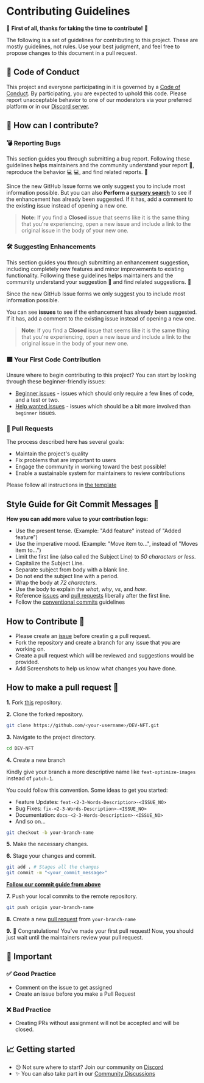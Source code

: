 # Contributing Guidelines

🎉 **First of all, thanks for taking the time to contribute!** 🎉

The following is a set of guidelines for contributing to this project. These are mostly guidelines, not rules. Use your best judgment, and feel free to propose changes to this document in a pull request.

## 📜 Code of Conduct

This project and everyone participating in it is governed by a [Code of Conduct](https://github.com/web3community/DEV-NFT/blob/main/CODE_OF_CONDUCT.md). By participating, you are expected to uphold this code. Please report unacceptable behavior to one of our moderators via your preferred platform or in our [Discord server](https://discord.gg/TSRwqx4K2v).

## 🤔 How can I contribute?

### 💣 Reporting Bugs

This section guides you through submitting a bug report. Following these guidelines helps maintainers and the community understand your report 📝, reproduce the behavior 💻 💻, and find related reports. 🔎

Since the new GitHub Issue forms we only suggest you to include most information possible. But you can also **Perform a [cursory search](issues)** to see if the enhancement has already been suggested. If it has, add a comment to the existing issue instead of opening a new one.

> **Note:** If you find a **Closed** issue that seems like it is the same thing that you're experiencing, open a new issue and include a link to the original issue in the body of your new one.

### 🛠 Suggesting Enhancements

This section guides you through submitting an enhancement suggestion, including completely new features and minor improvements to existing functionality. Following these guidelines helps maintainers and the community understand your suggestion 📝 and find related suggestions. 🔎

Since the new GitHub Issue forms we only suggest you to include most information possible.

You can see **issues** to see if the enhancement has already been suggested.
If it has, add a comment to the existing issue instead of opening a new one.

> **Note:** If you find a **Closed** issue that seems like it is the same thing that you're experiencing, open a new issue and include a link to the original issue in the body of your new one.

### 🟩 Your First Code Contribution

Unsure where to begin contributing to this project? You can start by looking through these beginner-friendly issues:

- [Beginner issues](good-first-issues) - issues which should only require a few lines of code, and a test or two.
- [Help wanted issues](help-wanted) - issues which should be a bit more involved than `beginner` issues.

### 📣 Pull Requests

The process described here has several goals:

- Maintain the project's quality
- Fix problems that are important to users
- Engage the community in working toward the best possible!
- Enable a sustainable system for maintainers to review contributions

Please follow all instructions in [the template](https://github.com/web3community/DEV-NFT/blob/main/.github/PULL_REQUEST_TEMPLATE.md)

## Style Guide for Git Commit Messages 📝

**How you can add more value to your contribution logs:**

- Use the present tense. (Example: "Add feature" instead of "Added feature")
- Use the imperative mood. (Example: "Move item to...", instead of "Moves item to...")
- Limit the first line (also called the Subject Line) to _50 characters or less_.
- Capitalize the Subject Line.
- Separate subject from body with a blank line.
- Do not end the subject line with a period.
- Wrap the body at _72 characters_.
- Use the body to explain the _what_, _why_, _vs_, and _how_.
- Reference [issues](issues) and [pull requests](prs) liberally after the first line.
- Follow the [conventional commits](conventional-commits) guidelines

## How to Contribute 🚀

- Please create an [issue](issues) before creatin
g a pull request.
- Fork the repository and create a branch for any issue that you are working on.
- Create a pull request which will be reviewed and suggestions would be provided.
- Add Screenshots to help us know what changes you have done.

## How to make a pull request 🤔

**1.** Fork [this](repo) repository.

**2.** Clone the forked repository.

```bash
git clone https://github.com/<your-username>/DEV-NFT.git
```

**3.** Navigate to the project directory.

```bash
cd DEV-NFT
```

**4.** Create a new branch

Kindly give your branch a more descriptive name like `feat-optimize-images` instead of `patch-1`.

You could follow this convention. Some ideas to get you started:

- Feature Updates: `feat-<2-3-Words-Description>-<ISSUE_NO>`
- Bug Fixes: `fix-<2-3-Words-Description>-<ISSUE_NO>`
- Documentation: `docs-<2-3-Words-Description>-<ISSUE_NO>`
- And so on...

```bash
git checkout -b your-branch-name
```

**5.** Make the necessary changes.

**6.** Stage your changes and commit.

```bash
git add . # Stages all the changes
git commit -m "<your_commit_message>"
```

[**Follow our commit guide from above**](#style-guide-for-git-commit-messages-)

**7.** Push your local commits to the remote repository.

```bash
git push origin your-branch-name
```

**8.** Create a new [pull request](https://help.github.com/en/github/collaborating-with-issues-and-pull-requests/creating-a-pull-request) from `your-branch-name`

**9.** 🎉 Congratulations! You've made your first pull request! Now, you should just wait until the maintainers review your pull request.

## 🛑 Important

### ✅ Good Practice

- Comment on the issue to get assigned
- Create an issue before you make a Pull Request

### ❌ Bad Practice

- Creating PRs without assignment will not be accepted and will be closed.

## 📈 Getting started

- 😕 Not sure where to start? Join our community on [Discord](https://discord.gg/TSRwqx4K2v)
- ✨ You can also take part in our [Community Discussions](https://github.com/web3community/DEV-NFT/discussions)

[repo]: https://github.com/web3community/DEV-NFT
[good-first-issues]: https://github.com/web3community/DEV-NFT/issues?q=is%3Aopen+is%3Aissue+label%3A%22good+first+issue%22
[help-wanted]: https://github.com/web3community/DEV-NFT/issues?q=is%3Aopen+is%3Aissue+label%3A%22help+wanted%22
[issues]: https://github.com/web3community/DEV-NFT/issues
[prs]: https://github.com/web3community/DEV-NFT/pulls

[conventional-commits]: https://www.conventionalcommits.org/en/v1.0.0/
